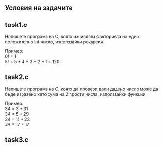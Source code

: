 
## Условия на задачите

## task1.c 

Напишете програма на C, която изчислява факториела на едно положително int число, използвайки рекурсия.

Пример: <br />
0! = 1 <br /> 
5! = 5 * 4 * 3 * 2 * 1 = 120 <br />

## task2.c 

Напишете програма на C, която да провери дали дадено число може да бъде изразено като сума на 2 прости числа, използвайки функции

Пример: <br />
34 = 3 + 31 <br />
34 = 5 + 29 <br />
34 = 11 + 23 <br />
34 = 17 + 17 <br />


## task3.c
